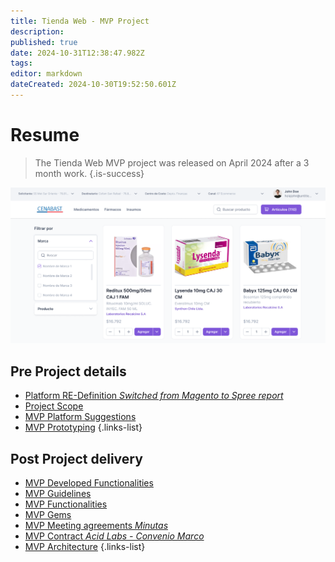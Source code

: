 ```yaml
---
title: Tienda Web - MVP Project
description: 
published: true
date: 2024-10-31T12:38:47.982Z
tags: 
editor: markdown
dateCreated: 2024-10-30T19:52:50.601Z
---
```


# Resume
> The Tienda Web MVP project was released on April 2024 after a 3 month work.
{.is-success}

![2023-11-23_17-16.png](/images/images/2023-11-23_17-16.png)

## Pre Project details

- [Platform RE-Definition *Switched from Magento to Spree report*](/web-store-project/definicion-de-plataforma-base)
- [Project Scope](/web-store-project/alcance-tienda-cenabast)
- [MVP Platform Suggestions](/web-store-project/spree-base-suggestion)
- [MVP Prototyping](/web-store-project/draft-wireframes-prototyping)
{.links-list}


## Post Project delivery


- [MVP Developed Functionalities](/web-store-project/development-functionalities)
- [MVP Guidelines](/web-store-project//development-guidelines)
- [MVP Functionalities](/web-store-project/functionalities)
- [MVP Gems](/web-store-project/gems)
- [MVP Meeting agreements *Minutas*](/web-store-project/minutas)
- [MVP Contract *Acid Labs - Convenio Marco*](/web-store-project/mvp1-contract)
- [MVP Architecture](/web-store-project/mvp-architecture)
{.links-list}